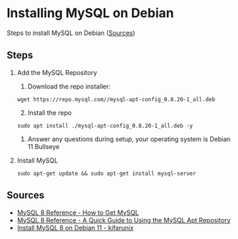 # Installing MySQL on Debian

Steps to install MySQL on Debian ([Sources](#sources))

## Steps

1. Add the MySQL Repository 
    1. Download the repo installer:

    `wget https://repo.mysql.com//mysql-apt-config_0.8.20-1_all.deb`

    2. Install the repo

    `sudo apt install ./mysql-apt-config_0.8.20-1_all.deb -y`

    1. Answer any questions during setup, your operating system is Debian 11 Bullseye

2. Install MySQL

    `sudo apt-get update && sudo apt-get install mysql-server`

## Sources

- [MySQL 8 Reference - How to Get MySQL](https://dev.mysql.com/doc/refman/8.0/en/getting-mysql.html)
- [MySQL 8 Reference - A Quick Guide to Using the MySQL Apt Repository](https://dev.mysql.com/doc/mysql-apt-repo-quick-guide/en/)
- [Install MySQL 8 on Debian 11 - kifarunix](https://kifarunix.com/install-mysql-8-on-debian-11/)
